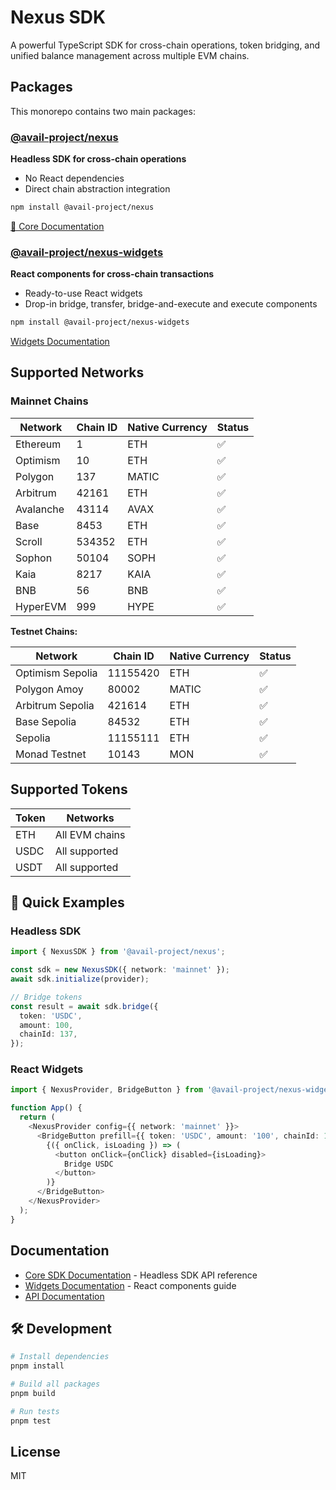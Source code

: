 # Nexus SDK

A powerful TypeScript SDK for cross-chain operations, token bridging, and unified balance management across multiple EVM chains.

## Packages

This monorepo contains two main packages:

### [@avail-project/nexus](./packages/core/)

**Headless SDK for cross-chain operations**

- No React dependencies
- Direct chain abstraction integration

```bash
npm install @avail-project/nexus
```

[📖 Core Documentation](./packages/core/README.md)

### [@avail-project/nexus-widgets](./packages/widgets/)

**React components for cross-chain transactions**

- Ready-to-use React widgets
- Drop-in bridge, transfer, bridge-and-execute and execute components

```bash
npm install @avail-project/nexus-widgets
```

[Widgets Documentation](./packages/widgets/README.md)

## Supported Networks

### Mainnet Chains

| Network   | Chain ID | Native Currency | Status |
| --------- | -------- | --------------- | ------ |
| Ethereum  | 1        | ETH             | ✅     |
| Optimism  | 10       | ETH             | ✅     |
| Polygon   | 137      | MATIC           | ✅     |
| Arbitrum  | 42161    | ETH             | ✅     |
| Avalanche | 43114    | AVAX            | ✅     |
| Base      | 8453     | ETH             | ✅     |
| Scroll    | 534352   | ETH             | ✅     |
| Sophon    | 50104    | SOPH            | ✅     |
| Kaia      | 8217     | KAIA            | ✅     |
| BNB       | 56       | BNB             | ✅     |
| HyperEVM  | 999      | HYPE            | ✅     |

**Testnet Chains:**

| Network          | Chain ID | Native Currency | Status |
| ---------------- | -------- | --------------- | ------ |
| Optimism Sepolia | 11155420 | ETH             | ✅     |
| Polygon Amoy     | 80002    | MATIC           | ✅     |
| Arbitrum Sepolia | 421614   | ETH             | ✅     |
| Base Sepolia     | 84532    | ETH             | ✅     |
| Sepolia          | 11155111 | ETH             | ✅     |
| Monad Testnet    | 10143    | MON             | ✅     |

## Supported Tokens

| Token | Networks       |
| ----- | -------------- |
| ETH   | All EVM chains |
| USDC  | All supported  |
| USDT  | All supported  |

## 🚀 Quick Examples

### Headless SDK

```typescript
import { NexusSDK } from '@avail-project/nexus';

const sdk = new NexusSDK({ network: 'mainnet' });
await sdk.initialize(provider);

// Bridge tokens
const result = await sdk.bridge({
  token: 'USDC',
  amount: 100,
  chainId: 137,
});
```

### React Widgets

```typescript
import { NexusProvider, BridgeButton } from '@avail-project/nexus-widgets';

function App() {
  return (
    <NexusProvider config={{ network: 'mainnet' }}>
      <BridgeButton prefill={{ token: 'USDC', amount: '100', chainId: 137 }}>
        {({ onClick, isLoading }) => (
          <button onClick={onClick} disabled={isLoading}>
            Bridge USDC
          </button>
        )}
      </BridgeButton>
    </NexusProvider>
  );
}
```

## Documentation

- [Core SDK Documentation](./packages/core/README.md) - Headless SDK API reference
- [Widgets Documentation](./packages/widgets/README.md) - React components guide
- [API Documentation](https://docs.availproject.org/api-reference/avail-nexus-sdk)

## 🛠️ Development

```bash
# Install dependencies
pnpm install

# Build all packages
pnpm build

# Run tests
pnpm test
```

## License

MIT
